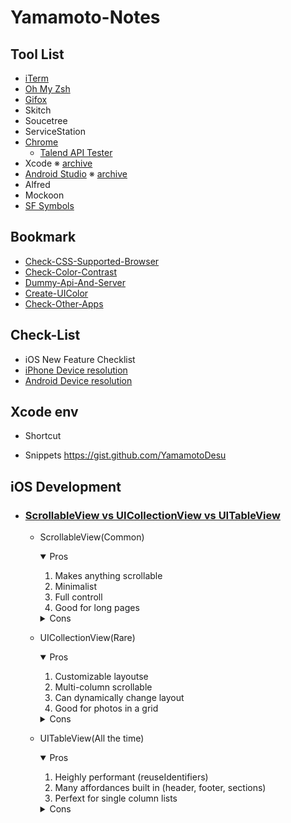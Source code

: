 # Yamamoto-Notes

## Tool List
* [iTerm](https://iterm2.com/)
* [Oh My Zsh](https://ohmyz.sh/)
* [Gifox](https://gifox.io/) 
* Skitch
* Soucetree
* ServiceStation
* [Chrome](https://www.google.co.jp/chrome/?brand=AGAK&gclid=CjwKCAiA24SPBhB0EiwAjBgkhiXZh863fMju_CqqkkS3di-DvHSkZqgRdEj-0ut9ny8NWT5_Te27hxoCQigQAvD_BwE&gclsrc=aw.ds)
    * [Talend API Tester](https://chrome.google.com/webstore/detail/talend-api-tester-free-ed/aejoelaoggembcahagimdiliamlcdmfm?hl=ja)
* Xcode
 ※ [archive](https://stackoverflow.com/questions/10335747/how-to-download-xcode-dmg-or-xip-file)
* [Android Studio](https://developer.android.com/studio)
  ※ [archive](https://developer.android.com/studio/archive?hl=ja)
* Alfred
* Mockoon
* [SF Symbols](https://developer.apple.com/sf-symbols/)

## Bookmark
*  [Check-CSS-Supported-Browser](https://caniuse.com/)
*  [Check-Color-Contrast](https://color.adobe.com/ja/create/color-contrast-analyzer)
*  [Dummy-Api-And-Server](https://httpbin.org/)
*  [Create-UIColor](https://www.uicolor.io/)
*  [Check-Other-Apps](https://mobbin.design/browse/ios/apps)

## Check-List
* iOS New Feature Checklist
* [iPhone Device 
resolution](https://qiita.com/tomohisaota/items/f8857d01f328e34fb551)
* [Android Device resolution](https://en.wikipedia.org/wiki/Comparison_of_high-definition_smartphone_displays)

## Xcode env
*  Shortcut

*  Snippets
https://gist.github.com/YamamotoDesu

## iOS Development
* ### [ScrollableView vs UICollectionView vs UITableView](https://github.com/jrasmusson/ios-professional-course/tree/main/Bankey/5-Scrollable-ViewControllers)
  * ScrollableView(Common)  
     <details open>
         <summary>Pros</summary> 
            <ol type="1">
               <li>Makes anything scrollable</li>
               <li>Minimalist</li>
               <li>Full controll</li>
               <li>Good for long pages</li>
            </ol>
      </details>
     <details>
         <summary>Cons</summary> 
            <ol type="1">
               <li>Can't easily reload</li>
               <li>No built in affordances   
                  (i.e. pull to reload)
               </li>
               <li>Full controll</li>
               <li>Auto Layout more complext</li>
            </ol>
      </details>

  * UICollectionView(Rare)
     <details open>
         <summary>Pros</summary> 
            <ol type="1">
               <li>Customizable layoutse</li>
               <li>Multi-column scrollable</li>
               <li>Can dynamically change layout</li>
               <li>Good for photos in a grid</li>
            </ol>
     </details>
     <details>
         <summary>Cons</summary> 
            <ol type="1">
               <li>More complex</li>
               <li>Often overkill</li>
            </ol>
      </details>
      
   * UITableView(All the time)
     <details open>
         <summary>Pros</summary> 
            <ol type="1">
               <li>Heighly performant
                   (reuseIdentifiers)
               </li>
               <li>Many affordances built in
                   (header, footer, sections)</li>
               <li>Perfext for single column lists</li>
            </ol>
     </details>
     <details>
         <summary>Cons</summary> 
            <ol type="1">
               <li>Hard to do complext non-single column layouts </li>
            </ol>
      </details>   
      
  
  
